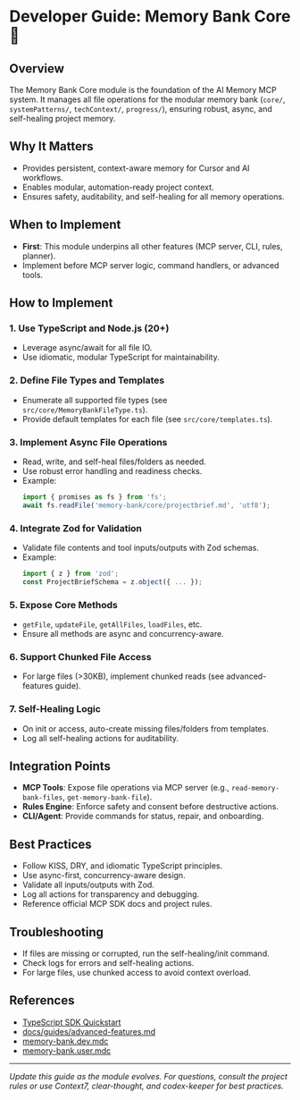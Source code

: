 # Developer Guide: Memory Bank Core 🐹

## Overview
The Memory Bank Core module is the foundation of the AI Memory MCP system. It manages all file operations for the modular memory bank (`core/`, `systemPatterns/`, `techContext/`, `progress/`), ensuring robust, async, and self-healing project memory.

## Why It Matters
- Provides persistent, context-aware memory for Cursor and AI workflows.
- Enables modular, automation-ready project context.
- Ensures safety, auditability, and self-healing for all memory operations.

## When to Implement
- **First**: This module underpins all other features (MCP server, CLI, rules, planner).
- Implement before MCP server logic, command handlers, or advanced tools.

## How to Implement
### 1. Use TypeScript and Node.js (20+)
- Leverage async/await for all file IO.
- Use idiomatic, modular TypeScript for maintainability.

### 2. Define File Types and Templates
- Enumerate all supported file types (see `src/core/MemoryBankFileType.ts`).
- Provide default templates for each file (see `src/core/templates.ts`).

### 3. Implement Async File Operations
- Read, write, and self-heal files/folders as needed.
- Use robust error handling and readiness checks.
- Example:
  ```ts
  import { promises as fs } from 'fs';
  await fs.readFile('memory-bank/core/projectbrief.md', 'utf8');
  ```

### 4. Integrate Zod for Validation
- Validate file contents and tool inputs/outputs with Zod schemas.
- Example:
  ```ts
  import { z } from 'zod';
  const ProjectBriefSchema = z.object({ ... });
  ```

### 5. Expose Core Methods
- `getFile`, `updateFile`, `getAllFiles`, `loadFiles`, etc.
- Ensure all methods are async and concurrency-aware.

### 6. Support Chunked File Access
- For large files (>30KB), implement chunked reads (see advanced-features guide).

### 7. Self-Healing Logic
- On init or access, auto-create missing files/folders from templates.
- Log all self-healing actions for auditability.

## Integration Points
- **MCP Tools**: Expose file operations via MCP server (e.g., `read-memory-bank-files`, `get-memory-bank-file`).
- **Rules Engine**: Enforce safety and consent before destructive actions.
- **CLI/Agent**: Provide commands for status, repair, and onboarding.

## Best Practices
- Follow KISS, DRY, and idiomatic TypeScript principles.
- Use async-first, concurrency-aware design.
- Validate all inputs/outputs with Zod.
- Log all actions for transparency and debugging.
- Reference official MCP SDK docs and project rules.

## Troubleshooting
- If files are missing or corrupted, run the self-healing/init command.
- Check logs for errors and self-healing actions.
- For large files, use chunked access to avoid context overload.

## References
- [TypeScript SDK Quickstart](https://github.com/modelcontextprotocol/typescript-sdk)
- [docs/guides/advanced-features.md](../guides/advanced-features.md)
- [memory-bank.dev.mdc](../../.cursor/rules/memory-bank.dev.mdc)
- [memory-bank.user.mdc](../../.cursor/rules/memory-bank.user.mdc)

---
*Update this guide as the module evolves. For questions, consult the project rules or use Context7, clear-thought, and codex-keeper for best practices.*
